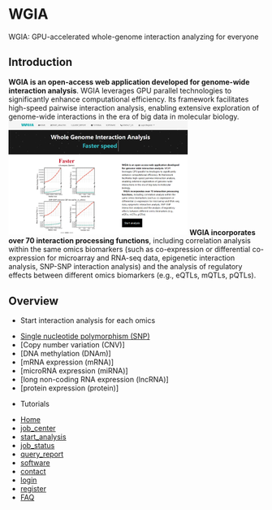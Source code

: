 # WGIA
WGIA: GPU-accelerated whole-genome interaction analyzing for everyone

## Introduction
<strong>WGIA is an open-access web application developed for genome-wide interaction analysis</strong>. WGIA leverages GPU parallel technologies to significantly enhance computational efficiency. Its framework facilitates high-speed pairwise interaction analysis, enabling extensive exploration of genome-wide interactions in the era of big data in molecular biology.<br>
<img src="/dblogo/index/2.png" style="max-width: 70%; display: inline-block;" data-target="animated-image.originalImage">
<strong>WGIA incorporates over 70 interaction processing functions</strong>, including correlation analysis within the same omics biomarkers (such as co-expression or differential co-expression for microarray and RNA-seq data, epigenetic interaction analysis, SNP-SNP interaction analysis) and the analysis of regulatory effects between different omics biomarkers (e.g., eQTLs, mQTLs, pQTLs).

## Overview
* Start interaction analysis for each omics
 - [Single nucleotide polymorphism (SNP)]()
 - [Copy number variation (CNV)]
 - [DNA methylation (DNAm)]
 - [mRNA expression (mRNA)]
 - [microRNA expression (miRNA)]
 - [long non-coding RNA expression (lncRNA)]
 - [protein expression (protein)]

* Tutorials
- [Home](http://gpu.zjwm.cc/wgia/index.php/Index/tutorial#tab2)
- [job_center](http://gpu.zjwm.cc/wgia/index.php/Index/tutorial#tab3)
- [start_analysis](http://gpu.zjwm.cc/wgia/index.php/Index/tutorial#tab4)
- [job_status](http://gpu.zjwm.cc/wgia/index.php/Index/tutorial#tab5)
- [query_report](http://gpu.zjwm.cc/wgia/index.php/Index/tutorial#tab6)
- [software](http://gpu.zjwm.cc/wgia/index.php/Index/tutorial#tab7)
- [contact](http://gpu.zjwm.cc/wgia/index.php/Index/tutorial#tab8)
- [login](http://gpu.zjwm.cc/wgia/index.php/Index/tutorial#tab9)
- [register](http://gpu.zjwm.cc/wgia/index.php/Index/tutorial#tab10)
- [FAQ](http://gpu.zjwm.cc/wgia/index.php/Index/tutorial#tab5)

